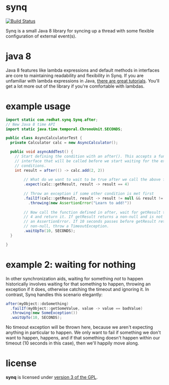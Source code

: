 synq
====
[![Build Status](https://travis-ci.org/darcy-framework/synq.svg?branch=master)](https://travis-ci.org/darcy-framework/synq)

Synq is a small Java 8 library for syncing up a thread with some flexible configuration of external event(s). 

java 8
======
Java 8 features like lambda expressions and default methods in interfaces are core to maintaining readability and flexibility in Synq. If you are unfamiliar with lambda expressions in Java, [there are great tutorials][2]. You'll get a lot more out of the library if you're comfortable with lambdas.

example usage
=============
```java
import static com.redhat.synq.Synq.after;
// New Java 8 time API
import static java.time.temporal.ChronoUnit.SECONDS;

public class AsyncCalculatorTest {
  private Calculator calc = new AsyncCalculator();

  public void asyncAddTest() {
    // Start defining the condition with an after(). This accepts a functional
    // interface that will be called before we start waiting for the expected
    // conditions.
    int result = after(() -> calc.add(2, 2)) 
        
        // What do we want to wait to be true after we call the above function?
        .expect(calc::getResult, result -> result == 4)
            
        // Throw an exception if some other condition is met first
        .failIf(calc::getResult, result -> result != null && result != 4)
          .throwing(new AssertionError("Learn to add!"))
              
        // Now call the function defined in after, wait for getResult to return 
        // 4 and return it. If getResult returns a non-null and is not 4, throw
        // an AssertionError. If 10 seconds passes before getResult returns 
        // non-null, throw a TimeoutException.
        .waitUpTo(10, SECONDS);
  }

}
```

example 2: waiting for nothing
==============================
In other synchronization aids, waiting for something *not* to happen historically involves waiting for that something to happen, throwing an exception if it does, otherwise catching the timeout and ignoring it. In contrast, Synq handles this scenario elegantly:

```java
after(myObject::doSomething)
  .failIf(myObject::getSomeValue, value -> value == badValue)
  .throwing(new SomeException())
  .waitUpTo(10, SECONDS);
```

No timeout exception will be thrown here, because we aren't expecting anything in particular to happen. We only want to fail if something we don't want to happen, happens, and if that something doesn't happen within our timeout (10 seconds in this case), then we'll happily move along.

license
=======

**synq** is licensed under [version 3 of the GPL][1].


  [1]: https://www.gnu.org/copyleft/gpl.html
  [2]: http://docs.oracle.com/javase/tutorial/java/javaOO/lambdaexpressions.html
